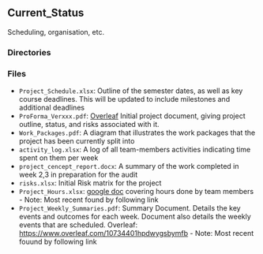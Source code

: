 ## Current_Status
Scheduling, organisation, etc.

### Directories

### Files

*	`Project_Schedule.xlsx`:	Outline of the semester dates, as well as key course deadlines. This will be updated to include milestones and additional deadlines
*	`ProForma_Verxxx.pdf`:	[Overleaf](https://www.overleaf.com/10595988ydvxrwtmksfk) Initial project document, giving project outline, status, and risks associated with it.
*	`Work_Packages.pdf`:	A diagram that illustrates the work packages that the project has been currently split into
*	`activity_log.xlsx`:	A log of all team-members activities indicating time spent on them per week
*	`project_cencept_report.docx`:	A summary of the work completed in week 2,3 in preparation for the audit
*	`risks.xlsx`:	Initial Risk matrix for the project
*	`Project_Hours.xlsx`: [google doc](https://docs.google.com/spreadsheets/d/1dUo6-rTq1Kz_F9VqjadB9rXlVd1LVuZzNobbM8MXEa4/edit?usp=sharing) covering hours done by team members - Note: Most recent found by following link
*	`Project_Weekly_Summaries.pdf`:	Summary Document. Details the key events and outcomes for each week. Document also details the weekly events that are scheduled. Overleaf: https://www.overleaf.com/10734401hpdwygsbymfb - Note: Most recent fouund by following link
